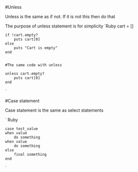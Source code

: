 #Unless

Unless is the same as if not. If it is not this then do that

The purpose of unless statement is for simplicity
`Ruby
    cart = []

    if !cart.empty?
        puts cart[0]
    else
        puts "Cart is empty"
    end


    #The same code with unless

    unless cart.empty?
        puts cart[0]
    end

`

#Case statement

Case statement is the same as select statements

` Ruby

    case test_value
    when value
        do something
    when value
        do something
    else
        final something
    end
`


